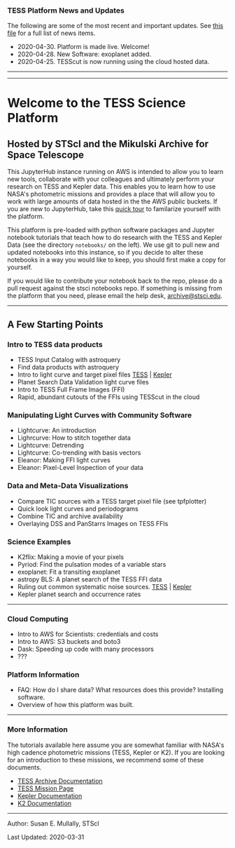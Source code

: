 ### TESS Platform News and Updates
 The following are some of the most recent and important updates. See [this file](news.md) for a full list of news items.
 
- 2020-04-30. Platform is made live. Welcome!
- 2020-04-28. New Software: exoplanet added.
- 2020-04-25. TESScut is now running using the cloud hosted data. 

----

----

# Welcome to  the TESS Science Platform
## Hosted by STScI and the Mikulski Archive for Space Telescope

This JupyterHub instance running on AWS is intended to allow you to learn new tools, collaborate with your colleagues and ultimately perform your research on TESS and Kepler data. This enables you to learn how to use NASA's photometric missions and provides a place that will allow you to work with large amounts of data hosted in the the AWS public buckets. If you are new to JupyterHub, take this [quick tour](./Jupytertour) to familarize yourself with the platform.

This platform is pre-loaded with python software packages and Jupyter notebook tutorials that teach how to do research with the TESS and Kepler Data (see the directory `notebooks/` on the left). We use git to pull new and updated notebooks into this instance,  so if you decide to alter these notebooks in a way you would like to keep, you should first make a copy for yourself. 

If you would like to contribute your notebook back to the repo, please do a pull request against the stsci notebooks repo. If something is missing from the platform that you need, please email the help desk, archive@stsci.edu.

----

## A Few Starting Points

### Intro to TESS data products
- TESS Input Catalog with astroquery
- Find data products with astroquery
- Intro to light curve and target pixel files [TESS]() | [Kepler]()
- Planet Search Data Validation light curve files
- Intro to TESS Full Frame Images (FFI)
- Rapid, abundant cutouts of the FFIs using TESScut in the cloud

### Manipulating Light Curves with Community Software 

- Lightcurve: An introduction 
- Lighrcurve: How to stitch together data
- Lightcurve: Detrending
- Lightcurve: Co-trending with basis vectors
- Eleanor: Making FFI light curves 
- Eleanor: Pixel-Level Inspection of your data

### Data and Meta-Data Visualizations
- Compare TIC sources with a TESS target pixel file (see tpfplotter)
- Quick look light curves and periodograms
- Combine TIC and archive availability
- Overlaying DSS and PanStarrs Images on TESS FFIs

### Science Examples
- K2flix: Making a movie of your pixels
- Pyriod: Find the pulsation modes of a variable stars
- exoplanet: Fit a transiting exoplanet
- astropy BLS: A planet search of the TESS FFI data
- Ruling out common systematic noise sources. [TESS]() | [Kepler]()
- Kepler planet search and occurrence rates

----
### Cloud Computing
- Intro to AWS for Scientists: credentials and costs
- Intro to AWS: S3 buckets and boto3
- Dask: Speeding up code with many processors
- ???

### Platform Information
- FAQ: How do I share data?  What resources does this provide? Installing software.
- Overview of how this platform was built.

---

### More Information
The tutorials available here assume you are somewhat familiar with NASA's high cadence photometric missions (TESS, Kepler or K2). If you are looking for an introduction to these missions, we recommend some of these documents. 

- [TESS Archive Documentation](https://outerspace.stsci.edu/display/TESS)
- [TESS Mission Page](https://tess.mit.edu)
- [Kepler Documentation](https://archive.stsci.edu/missions-and-data/kepler/documents)
- [K2 Documentation](https://archive.stsci.edu/missions-and-data/k2/documents)

---
Author: Susan E. Mullally, STScI

Last Updated: 2020-03-31